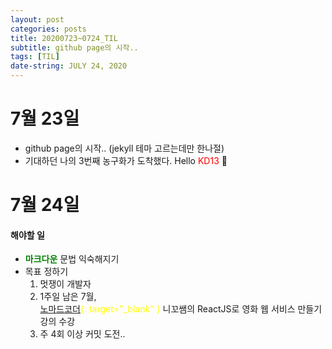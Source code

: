 ```yaml
---
layout: post
categories: posts
title: 20200723~0724_TIL
subtitle: github page의 시작..
tags: [TIL]
date-string: JULY 24, 2020
---
```


# 7월 23일
* github page의 시작.. (jekyll 테마 고르는데만 한나절)
* 기대하던 나의 3번째 농구화가 도착했다. Hello <span style="color:red">KD13</span> 👏

# 7월 24일
#### 해야할 일
* <span style="color:green">**마크다운**</span> 문법 익숙해지기
* 목표 정하기 
    1. 멋쟁이 개발자
    2. 1주일 남은 7월,  
    <span style="color:yellow">[노마드코더](https://nomadcoders.co/){: target="_blank" }</span> 니꼬쌤의 ReactJS로 영화 웹 서비스 만들기 강의 수강
    3. 주 4회 이상 커밋 도전..
    
